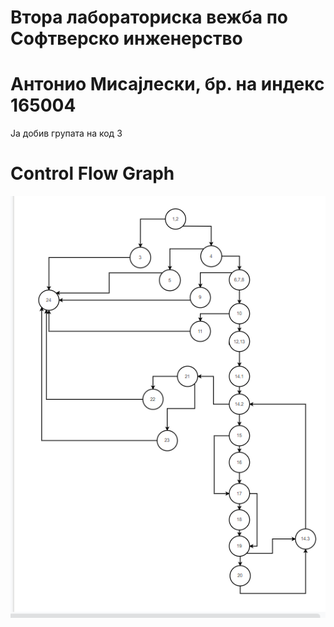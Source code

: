 # Втора лабораториска вежба по Софтверско инженерство

# Aнтонио Мисајлески, бр. на индекс 165004
Ја добив групата на код 3

# Control Flow Graph

![](/Images/cfg.png)
